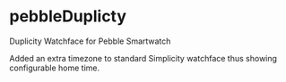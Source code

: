 # pebbleDuplicty
Duplicity Watchface for Pebble Smartwatch

Added an extra timezone to standard Simplicity watchface thus showing configurable home time.

